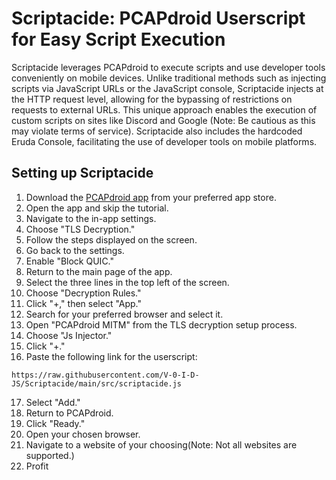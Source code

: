 # Scriptacide: PCAPdroid Userscript for Easy Script Execution

Scriptacide leverages PCAPdroid to execute scripts and use developer tools conveniently on mobile devices. Unlike traditional methods such as injecting scripts via JavaScript URLs or the JavaScript console, Scriptacide injects at the HTTP request level, allowing for the bypassing of restrictions on requests to external URLs. This unique approach enables the execution of custom scripts on sites like Discord and Google (Note: Be cautious as this may violate terms of service). Scriptacide also includes the hardcoded Eruda Console, facilitating the use of developer tools on mobile platforms.

## Setting up Scriptacide

1. Download the [PCAPdroid app](https://play.google.com/store/apps/details?id=com.emanuelef.remote_capture) from your preferred app store.
2. Open the app and skip the tutorial.
3. Navigate to the in-app settings.
4. Choose "TLS Decryption."
5. Follow the steps displayed on the screen.
6. Go back to the settings.
7. Enable "Block QUIC."
8. Return to the main page of the app.
9. Select the three lines in the top left of the screen.
10. Choose "Decryption Rules."
11. Click "+," then select "App."
12. Search for your preferred browser and select it.
13. Open "PCAPdroid MITM" from the TLS decryption setup process.
14. Choose "Js Injector."
15. Click "+."
16. Paste the following link for the userscript:
   ```
   https://raw.githubusercontent.com/V-0-I-D-JS/Scriptacide/main/src/scriptacide.js
   ```
17. Select "Add."
18. Return to PCAPdroid.
19. Click "Ready."
20. Open your chosen browser.
21. Navigate to a website of your choosing(Note: Not all websites are supported.)
22. Profit
